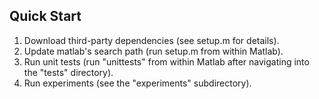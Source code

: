

## Quick Start

1.  Download third-party dependencies (see setup.m for details).
2.  Update matlab's search path (run setup.m from within Matlab).
3.  Run unit tests (run "unittests" from within Matlab after navigating into the "tests" directory).
4.  Run experiments (see the "experiments" subdirectory).


